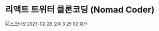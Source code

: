 # 리액트 트위터 클론코딩 (Nomad Coder)
![스크린샷 2023-02-28 오후 3 29 02 중간](https://user-images.githubusercontent.com/75825734/221773201-f1d865d2-649c-4b1c-895b-e22508a7c8ce.jpeg)
